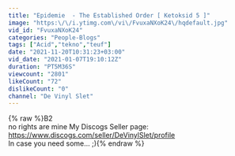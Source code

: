 ```yaml
---
title: "Epidemie  - The Established Order [ Ketoksid 5 ]"
image: "https:\/\/i.ytimg.com\/vi\/FvuxaNXoK24\/hqdefault.jpg"
vid_id: "FvuxaNXoK24"
categories: "People-Blogs"
tags: ["Acid","tekno","teuf"]
date: "2021-11-20T10:31:23+03:00"
vid_date: "2021-01-07T19:10:12Z"
duration: "PT5M36S"
viewcount: "2801"
likeCount: "72"
dislikeCount: "0"
channel: "De Vinyl Slet"
---
```

{% raw %}B2<br />no rights are mine My Discogs Seller page: <a rel="nofollow" target="blank" href="https://www.discogs.com/seller/DeVinylSlet/profile">https://www.discogs.com/seller/DeVinylSlet/profile</a><br />In case you need some... ;){% endraw %}

